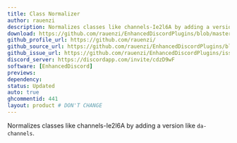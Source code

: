 ```yaml
---
title: Class Normalizer
author: rauenzi
description: Normalizes classes like channels-Ie2l6A by adding a version like da-channels.
download: https://github.com/rauenzi/EnhancedDiscordPlugins/blob/master/ClassNormalizer.js
github_profile_url: https://github.com/rauenzi/
github_source_url: https://github.com/rauenzi/EnhancedDiscordPlugins/blob/master/ClassNormalizer.js
github_issue_url: https://github.com/rauenzi/EnhancedDiscordPlugins/issues
discord_server: https://discordapp.com/invite/cdzD9wF
software: [EnhancedDiscord]
previews:
dependency:
status: Updated
auto: true
ghcommentid: 441
layout: product # DON'T CHANGE
---
```

Normalizes classes like channels-Ie2l6A by adding a version like `da-channels`.